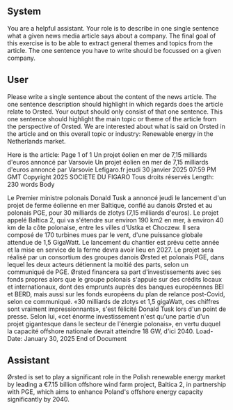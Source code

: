 ## System

You are a helpful assistant. Your role is to describe in one single sentence what a given news media article says about a company. The final goal of this exercise is to be able to extract general themes and topics from the article. The one sentence you have to write should be focussed on a given company.

## User


Please write a single sentence about the content of the news article. The one sentence description should highlight in which regards does the article relate to Orsted. Your output should only consist of that one sentence.
This one sentence should highlight the main topic or theme of the article from the perspective of Orsted. We are interested about what is said on Orsted in the article and on this overall topic or industry: Renewable energy in the Netherlands market.

Here is the article: Page 1 of 1
Un projet éolien en mer de 7,15 milliards d'euros annoncé par Varsovie
Un projet éolien en mer de 7,15 milliards d'euros annoncé par Varsovie
Lefigaro.fr
jeudi 30 janvier 2025 07:59 PM GMT
Copyright 2025 SOCIETE DU FIGARO Tous droits réservés
Length: 230 words
Body
    
Le Premier ministre polonais Donald Tusk a annoncé jeudi le lancement d'un projet de ferme éolienne en mer 
Baltique, confié au danois Ørsted et au polonais PGE, pour 30 milliards de zlotys (7,15 milliards d'euros). Le projet 
appelé Baltica 2, qui va s'étendre sur environ 190 km2 en mer, à environ 40 km de la côte polonaise, entre les villes 
d'Ustka et Choczew. Il sera composé de 170 turbines mues par le vent, d'une puissance globale attendue de 1,5 
GigaWatt. Le lancement du chantier est prévu cette année et la mise en service de la ferme devra avoir lieu en 
2027. Le projet sera réalisé par un consortium des groupes danois Ørsted et polonais PGE, dans lequel les deux 
acteurs détiennent la moitié des parts, selon un communiqué de PGE.
Ørsted financera sa part d'investissements avec ses fonds propres alors que le groupe polonais s'appuie sur des 
crédits locaux et internationaux, dont des emprunts auprès des banques européennes BEI et BERD, mais aussi sur 
les fonds européens du plan de relance post-Covid, selon ce communiqué. «30 milliards de zlotys et 1,5 gigaWatt, 
ces chiffres sont vraiment impressionnants», s'est félicité Donald Tusk lors d'un point de presse. Selon lui, «cet 
énorme investissement n'est qu'une partie d'un projet gigantesque dans le secteur de l'énergie polonais», en vertu 
duquel la capacité offshore nationale devrait atteindre 18 GW, d'ici 2040. 
Load-Date: January 30, 2025
End of Document
            

## Assistant

Ørsted is set to play a significant role in the Polish renewable energy market by leading a €7.15 billion offshore wind farm project, Baltica 2, in partnership with PGE, which aims to enhance Poland's offshore energy capacity significantly by 2040.

